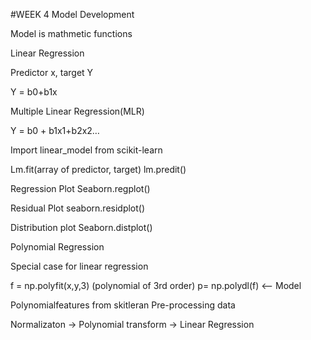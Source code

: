#WEEK 4 Model Development

Model is mathmetic functions

Linear Regression

Predictor x, target Y

Y = b0+b1x


Multiple Linear Regression(MLR)

Y = b0 + b1x1+b2x2…



Import linear_model from scikit-learn

Lm.fit(array of predictor, target)
lm.predit()

Regression Plot
Seaborn.regplot()

Residual Plot
seaborn.residplot()

Distribution plot
Seaborn.distplot()

Polynomial Regression

Special case for linear regression

f = np.polyfit(x,y,3) (polynomial of 3rd order)
p= np.polydl(f) <— Model

Polynomialfeatures from skitleran
Pre-processing data

Normalizaton -> Polynomial transform -> Linear Regression